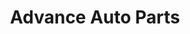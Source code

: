 ---
title: "Advance Auto Parts"
url: /marietta/advance-auto-parts-cobb-parkway-north/
shop: Autoteile
---